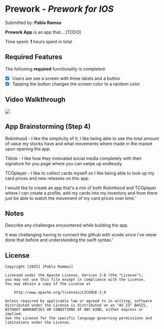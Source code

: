# Prework - *Prework for IOS*

Submitted by: **Pablo Ramos**

**Prework App** is an app that... [TODO] 

Time spent: **1** hours spent in total

## Required Features

The following **required** functionality is completed:

- [X] Users are see a screen with three labels and a button
- [X] Tapping the button changes the screen color to a random color
 
## Video Walkthrough

![](https://i.imgur.com/jQpm8OT.gif)


## App Brainstorming (Step 4)

Robinhood - I like the simplicity of it, I like being able to see the total amount of value my stocks have and what movements where made in the market upon opening the app.

Tiktok - I like how they innovated social media completely with their signature for you page where you can swipe up endlessly.

TCGplayer - I like to collect cards myself so I like being able to look up my card prices and new releases on this app.

I would like to create an app that's a mix of both Robinhood and TCGplayer where I can create a profile, add my cards into my inventory and from there just be able to watch the movement of my card prices over time.'

## Notes

Describe any challenges encountered while building the app.

It was challenging having to connect the github with xcode since i've never done that before and understanding the swift syntax.'

## License

    Copyright [2025] [Pablo Rammos]

    Licensed under the Apache License, Version 2.0 (the "License");
    you may not use this file except in compliance with the License.
    You may obtain a copy of the License at

        http://www.apache.org/licenses/LICENSE-2.0

    Unless required by applicable law or agreed to in writing, software
    distributed under the License is distributed on an "AS IS" BASIS,
    WITHOUT WARRANTIES OR CONDITIONS OF ANY KIND, either express or implied.
    See the License for the specific language governing permissions and
    limitations under the License.
